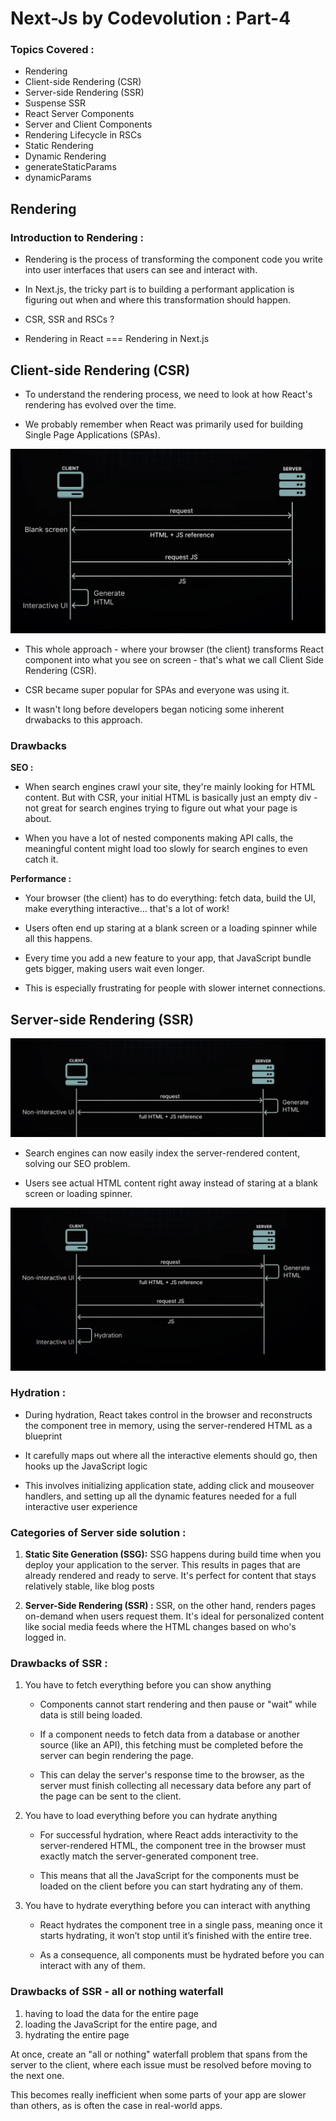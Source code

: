 # Next-Js by Codevolution : Part-4

### Topics Covered :

- Rendering
- Client-side Rendering (CSR)
- Server-side Rendering (SSR)
- Suspense SSR
- React Server Components
- Server and Client Components
- Rendering Lifecycle in RSCs
- Static Rendering
- Dynamic Rendering
- generateStaticParams
- dynamicParams

## Rendering

### Introduction to Rendering : 

- Rendering is the process of transforming the component code you write into user interfaces that users can see and interact with.

- In Next.js, the tricky part is to building a performant application is figuring out when and where this transformation should happen.

- CSR, SSR and RSCs ?

- Rendering in React === Rendering in Next.js

## Client-side Rendering (CSR)

- To understand the rendering process, we need to look at how React's rendering has evolved over the time.

- We probably remember when React was primarily used for building Single Page Applications (SPAs).

<img src="./assets/Pic-1.png" />

- This whole approach - where your browser (the client) transforms React component into what you see on screen - that's what we call Client Side Rendering (CSR).

- CSR became super popular for SPAs and everyone was using it.

- It wasn't long before developers began noticing some inherent drwabacks to this approach.

### Drawbacks 

**SEO :**

- When search engines crawl your site, they're mainly looking for HTML content. But with CSR, your initial HTML is basically just an empty div - not great for search engines trying to figure out what your page is about.

- When you have a lot of nested components making API calls, the meaningful content might load too slowly for search engines to even catch it.

**Performance :**

- Your browser (the client) has to do everything: fetch data, build the UI, make everything interactive... that's a lot of work!

- Users often end up staring at a blank screen or a loading spinner while all this happens.

- Every time you add a new feature to your app, that JavaScript bundle gets bigger, making users wait even longer.

- This is especially frustrating for people with slower internet connections.

## Server-side Rendering (SSR)

<img src="./assets/Pic-2.png" />

- Search engines can now easily index the server-rendered content, solving our SEO problem.

- Users see actual HTML content right away instead of staring at a blank screen or loading spinner.

<img src="./assets/Pic-3.png" />

### Hydration : 

- During hydration, React takes control in the browser and reconstructs the component tree in memory, using the server-rendered HTML as a blueprint

- It carefully maps out where all the interactive elements should go, then hooks up the JavaScript logic

- This involves initializing application state, adding click and mouseover handlers, and setting up all the dynamic features needed for a full interactive user experience

### Categories of Server side solution : 

1. **Static Site Generation (SSG):**
SSG happens during build time when you deploy your application to the server. This results in pages that are already rendered and ready to serve. It's perfect for content that stays relatively stable, like blog posts

2. **Server-Side Rendering (SSR) :**
SSR, on the other hand, renders pages on-demand when users request them. It's ideal for personalized content like social media feeds where the HTML changes based on who's logged in.

### Drawbacks of SSR : 


1. You have to fetch everything before you can show anything

    - Components cannot start rendering and then pause or "wait" while data is still being loaded.

    - If a component needs to fetch data from a database or another source (like an API), this fetching must be completed before the server can begin rendering the page.

    - This can delay the server's response time to the browser, as the server must finish collecting all necessary data before any part of the page can be sent to the client.

2. You have to load everything before you can hydrate anything

    - For successful hydration, where React adds interactivity to the server-rendered HTML, the component tree in the browser must exactly match the server-generated component tree.

    - This means that all the JavaScript for the components must be loaded on the client before you can start hydrating any of them.

3. You have to hydrate everything before you can interact with anything

    - React hydrates the component tree in a single pass, meaning once it starts hydrating, it won’t stop until it’s finished with the entire tree.

    - As a consequence, all components must be hydrated before you can interact with any of them.

### Drawbacks of SSR - all or nothing waterfall

1. having to load the data for the entire page
2. loading the JavaScript for the entire page, and
3. hydrating the entire page

At once, create an "all or nothing" waterfall problem that spans from the server to the client, where each issue must be resolved before moving to the next one.

This becomes really inefficient when some parts of your app are slower than others, as is often the case in real-world apps.
